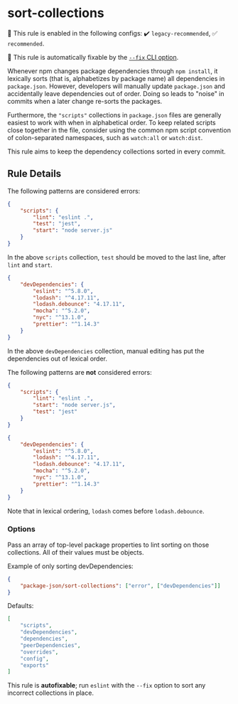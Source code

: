 # sort-collections

💼 This rule is enabled in the following configs: ✔️ `legacy-recommended`, ✅ `recommended`.

🔧 This rule is automatically fixable by the [`--fix` CLI option](https://eslint.org/docs/latest/user-guide/command-line-interface#--fix).

<!-- end auto-generated rule header -->

Whenever npm changes package dependencies through `npm install`, it lexically sorts (that is, alphabetizes by package name) all dependencies in `package.json`.
However, developers will manually update `package.json` and accidentally leave dependencies out of order.
Doing so leads to "noise" in commits when a later change re-sorts the packages.

Furthermore, the `"scripts"` collections in `package.json` files are generally easiest to work with when in alphabetical order.
To keep related scripts close together in the file, consider using the common npm script convention of colon-separated namespaces, such as `watch:all` or `watch:dist`.

This rule aims to keep the dependency collections sorted in every commit.

## Rule Details

The following patterns are considered errors:

<!-- eslint-disable jsonc/sort-keys -->

```json
{
	"scripts": {
		"lint": "eslint .",
		"test": "jest",
		"start": "node server.js"
	}
}
```

<!-- eslint-enable jsonc/sort-keys -->

In the above `scripts` collection, `test` should be moved to the last line, after `lint` and `start`.

```json
{
	"devDependencies": {
		"eslint": "^5.8.0",
		"lodash": "^4.17.11",
		"lodash.debounce": "4.17.11",
		"mocha": "^5.2.0",
		"nyc": "^13.1.0",
		"prettier": "^1.14.3"
	}
}
```

In the above `devDependencies` collection, manual editing has put the dependencies out of lexical order.

The following patterns are **not** considered errors:

```json
{
	"scripts": {
		"lint": "eslint .",
		"start": "node server.js",
		"test": "jest"
	}
}
```

```json
{
	"devDependencies": {
		"eslint": "^5.8.0",
		"lodash": "^4.17.11",
		"lodash.debounce": "4.17.11",
		"mocha": "^5.2.0",
		"nyc": "^13.1.0",
		"prettier": "^1.14.3"
	}
}
```

Note that in lexical ordering, `lodash` comes before `lodash.debounce`.

### Options

Pass an array of top-level package properties to lint sorting on those collections.
All of their values must be objects.

Example of only sorting devDependencies:

```json
{
	"package-json/sort-collections": ["error", ["devDependencies"]]
}
```

Defaults:

```json
[
	"scripts",
	"devDependencies",
	"dependencies",
	"peerDependencies",
	"overrides",
	"config",
	"exports"
]
```

This rule is **autofixable**; run `eslint` with the `--fix` option to sort any incorrect collections in place.
